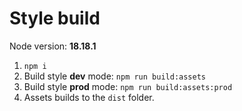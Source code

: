 # Style build

Node version: **18.18.1**

1. `npm i`
2. Build style **dev** mode: `npm run build:assets`
3. Build style **prod** mode: `npm run build:assets:prod`
4. Assets builds to the `dist` folder.